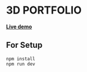 # 3D PORTFOLIO

**[Live demo](https://developer-jr.vercel.app/)**


## For Setup

```
npm install
npm run dev
```


